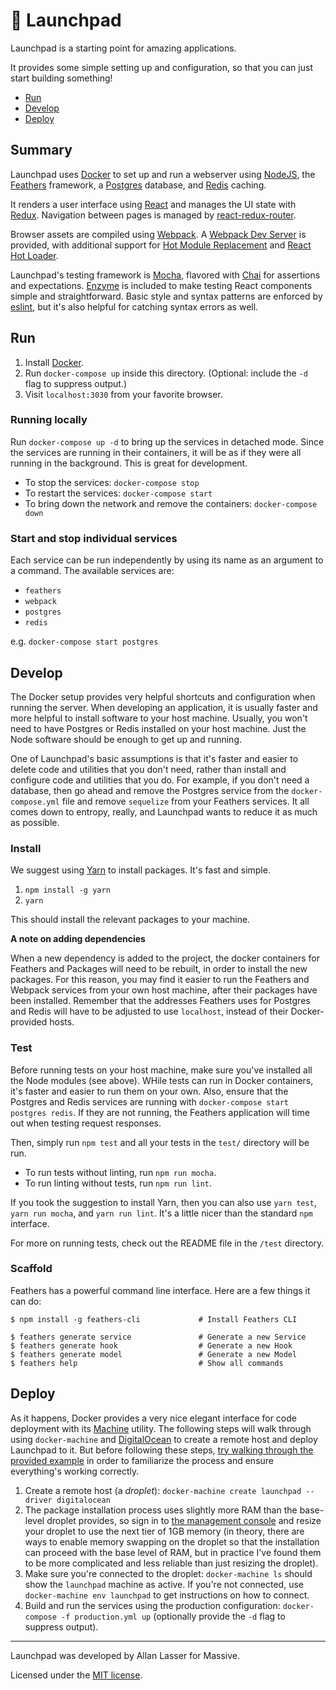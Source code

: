 # 🚀  Launchpad

Launchpad is a starting point for amazing applications.

It provides some simple setting up and configuration, so that you can just start building something!

* [Run](#run)
* [Develop](#develop)
* [Deploy](#deploy)

## Summary

Launchpad uses [Docker](http://www.docker.com) to set up and run a webserver using [NodeJS](https://nodejs.org/en/), the [Feathers](http://feathersjs.com) framework, a [Postgres](http://postgresql.org) database, and [Redis](http://redis.io) caching.

It renders a user interface using [React](https://facebook.github.io/react/) and manages the UI state with [Redux](http://redux.js.org).
Navigation between pages is managed by [react-redux-router](https://github.com/reactjs/react-router-redux).

Browser assets are compiled using [Webpack](https://webpack.js.org).
A [Webpack Dev Server](https://webpack.github.io/docs/webpack-dev-server.html) is provided, with additional support for [Hot Module Replacement](https://webpack.github.io/docs/hot-module-replacement.html) and [React Hot Loader](http://gaearon.github.io/react-hot-loader/).

Launchpad's testing framework is [Mocha](http://mochajs.org), flavored with [Chai](http://chaijs.com) for assertions and expectations.
[Enzyme](http://airbnb.io/enzyme/) is included to make testing React components simple and straightforward.
Basic style and syntax patterns are enforced by [eslint](http://eslint.org), but it's also helpful for catching syntax errors as well.

## Run

1. Install [Docker](docs.docker.com).
2. Run `docker-compose up` inside this directory. (Optional: include the `-d` flag to suppress output.)
3. Visit `localhost:3030` from your favorite browser.

### Running locally

Run `docker-compose up -d` to bring up the services in detached mode. Since the services are running in their containers, it will be as if they were all running in the background. This is great for development.

* To stop the services: `docker-compose stop`
* To restart the services: `docker-compose start`
* To bring down the network and remove the containers: `docker-compose down`

### Start and stop individual services

Each service can be run independently by using its name as an argument to a command.
The available services are:
* `feathers`
* `webpack`
* `postgres`
* `redis`

e.g. `docker-compose start postgres`

## Develop

The Docker setup provides very helpful shortcuts and configuration when running the server.
When developing an application, it is usually faster and more helpful to install software to your host machine.
Usually, you won't need to have Postgres or Redis installed on your host machine.
Just the Node software should be enough to get up and running.

One of Launchpad's basic assumptions is that it's faster and easier to delete code and utilities that you don't need, rather than install and configure code and utilities that you do.
For example, if you don't need a database, then go ahead and remove the Postgres service from the `docker-compose.yml` file and remove `sequelize` from your Feathers services.
It all comes down to entropy, really, and Launchpad wants to reduce it as much as possible.

### Install

We suggest using [Yarn](https://yarnpkg.com) to install packages.
It's fast and simple.

1. `npm install -g yarn`
2. `yarn`

This should install the relevant packages to your machine.

**A note on adding dependencies**

When a new dependency is added to the project, the docker containers for Feathers and Packages will need to be rebuilt, in order to install the new packages. For this reason, you may find it easier to run the Feathers and Webpack services from your own host machine, after their packages have been installed. Remember that the addresses Feathers uses for Postgres and Redis will have to be adjusted to use `localhost`, instead of their Docker-provided hosts.

### Test

Before running tests on your host machine, make sure you've installed all the Node modules (see above). WHile tests can run in Docker containers, it's faster and easier to run them on your own. Also, ensure that the Postgres and Redis services are running with `docker-compose start postgres redis`. If they are not running, the Feathers application will time out when testing request responses.

Then, simply run `npm test` and all your tests in the `test/` directory will be run.

- To run tests without linting, run `npm run mocha`.
- To run linting without tests, run `npm run lint`.

If you took the suggestion to install Yarn, then you can also use `yarn test`, `yarn run mocha`, and `yarn run lint`. It's a little nicer than the standard `npm` interface.

For more on running tests, check out the README file in the `/test` directory.

### Scaffold

Feathers has a powerful command line interface. Here are a few things it can do:

```
$ npm install -g feathers-cli             # Install Feathers CLI

$ feathers generate service               # Generate a new Service
$ feathers generate hook                  # Generate a new Hook
$ feathers generate model                 # Generate a new Model
$ feathers help                           # Show all commands
```

## Deploy

As it happens, Docker provides a very nice elegant interface for code deployment with its [Machine](https://docs.docker.com/machine/overview/) utility. The following steps will walk through using `docker-machine` and [DigitalOcean](cloud.digitalocean.com) to create a remote host and deploy Launchpad to it. But before following these steps, [try walking through the provided example](https://docs.docker.com/machine/examples/ocean/) in order to familiarize the process and ensure everything's working correctly.

1. Create a remote host (a _droplet_): `docker-machine create launchpad --driver digitalocean`
2. The package installation process uses slightly more RAM than the base-level droplet provides, so sign in to [the management console](cloud.digitalocean.com) and resize your droplet to use the next tier of 1GB memory (in theory, there are ways to enable memory swapping on the droplet so that the installation can proceed with the base level of RAM, but in practice I've found them to be more complicated and less reliable than just resizing the droplet).
3. Make sure you're connected to the droplet: `docker-machine ls` should show the `launchpad` machine as active. If you're not connected, use `docker-machine env launchpad` to get instructions on how to connect.
4. Build and run the services using the production configuration: `docker-compose -f production.yml up` (optionally provide the `-d` flag to suppress output).

---

Launchpad was developed by Allan Lasser for Massive.

Licensed under the [MIT license](LICENSE).

